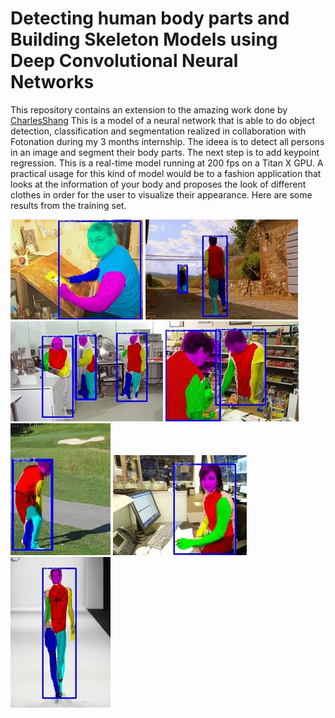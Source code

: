 # Detecting human body parts and Building Skeleton Models using Deep Convolutional Neural Networks

This repository contains an extension to the amazing work done by [CharlesShang](https://github.com/CharlesShang/FastMaskRCNN)
This is a model of a neural network that is able to do object detection, classification and segmentation realized in collaboration with Fotonation during my 3 months internship.
The ideea is to detect all persons in an image and segment their body parts. The next step is to add keypoint regression. This is a real-time model running at 200 fps on a Titan X GPU.
A practical usage for this kind of model would be to a fashion application that looks at the information of your body and proposes the look of different clothes in order for the user to visualize their appearance.
Here are some results from the training set.

![demo](media/testseg57_1.jpg)
![demo](media/testseg122_1.jpg)
![demo](media/testseg226_1.jpg)
![demo](media/testseg255_1.jpg)
![demo](media/testseg293_1.jpg)
![demo](media/testseg296_1.jpg)
![demo](media/testseg305_1.jpg)
